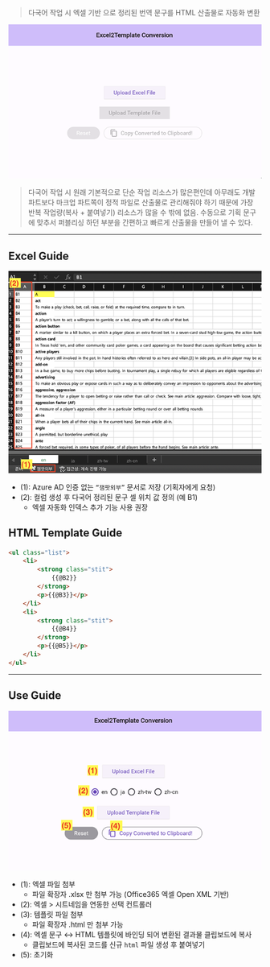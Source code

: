 > 다국어 작업 시 엑셀 기반 으로 정리된 번역 문구를 HTML 산출물로 자동화 변환

![GUIDE-1](assets/@guide/html/Excel2Template_guide1.png)

> 다국어 작업 시 원래 기본적으로 단순 작업 리소스가 많은편인데 아무래도 개발 파트보다 마크업 파트쪽이 정적 파일로 산출물로 관리해줘야 하기 때문에 가장 반복 작업량(복사 + 붙여넣기) 리소스가 많을 수 밖에 없음.
> 수동으로 기획 문구에 맞추서 퍼블리싱 하던 부분을 간편하고 빠르게 산출물을 만들어 낼 수 있다.

---

## Excel Guide
![GUIDE-2](assets/@guide/html/Excel2Template_guide2.png)

- (1): Azure AD 인증 없는 `“잼팟외부”` 문서로 저장 (기획자에게 요청)
- (2): 컬럼 생성 후 다국어 정리된 문구 셀 위치 값 정의 (예 B1)
  - 엑셀 자동화 인덱스 추가 기능 사용 권장

## HTML Template Guide
``` html
<ul class="list">
	<li>
		<strong class="stit">
			{{@B2}}
		</strong>
		<p>{{@B3}}</p>
	</li>
	<li>
		<strong class="stit">
			{{@B4}}
		</strong>
		<p>{{@B5}}</p>
	</li>
</ul>
```

---

## Use Guide
![GUIDE-3](assets/@guide/html/Excel2Template_guide3.png)

- (1): 엑셀 파일 첨부
  - 파일 확장자 .xlsx 만 첨부 가능 (Office365 엑셀 Open XML 기반)
- (2): 엑셀 > 시트네임을 연동한 선택 컨트롤러
- (3): 템플릿 파일 첨부
  - 파일 확장자 .html 만 첨부 가능
- (4): 엑셀 문구 ↔︎ HTML 템플릿에 바인딩 되어 변환된 결과물 클립보드에 복사
  - 클립보드에 복사된 코드를 신규 `html` 파일 생성 후 붙여넣기
- (5): 초기화
